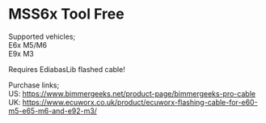 # MSS6x Tool Free

Supported vehicles;<br>
E6x M5/M6<br>
E9x M3<br>

Requires EdiabasLib flashed cable!<br>

Purchase links;<br>
US: https://www.bimmergeeks.net/product-page/bimmergeeks-pro-cable<br>
UK: https://www.ecuworx.co.uk/product/ecuworx-flashing-cable-for-e60-m5-e65-m6-and-e92-m3/
